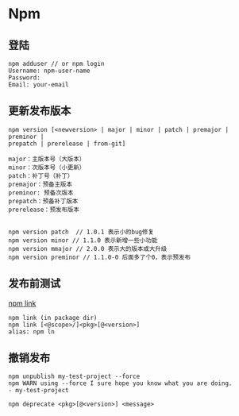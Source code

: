 # Npm

## 登陆
```
npm adduser // or npm login
Username: npm-user-name
Password:
Email: your-email
```
## 更新发布版本
```
npm version [<newversion> | major | minor | patch | premajor | preminor | 
prepatch | prerelease | from-git]

major：主版本号（大版本）
minor：次版本号（小更新）
patch：补丁号（补丁）
premajor：预备主版本
preminor: 预备次版本
prepatch：预备补丁版本
prerelease：预发布版本


npm version patch  // 1.0.1 表示小的bug修复
npm version minor // 1.1.0 表示新增一些小功能
npm version mmajor // 2.0.0 表示大的版本或大升级
npm version preminor // 1.1.0-0 后面多了个0，表示预发布

```
## 发布前测试
[npm link](https://docs.npmjs.com/cli/v8/commands/npm-link)


```dos
npm link (in package dir)
npm link [<@scope>/]<pkg>[@<version>]
alias: npm ln
```

## 撤销发布
```
npm unpublish my-test-project --force
npm WARN using --force I sure hope you know what you are doing.
- my-test-project

npm deprecate <pkg>[@<version>] <message>

```

